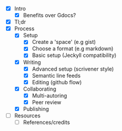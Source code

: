* [x] Intro
  * [x] Benefits over Gdocs?
* [x] Tl;dr
* [x] Process
  * [x] Setup
    * [x] Create a 'space' (e.g gist)
    * [x] Choose a format (e.g markdown)
    * [x] Basic setup (Jeckyll compatibility)
  * [x] Writing
    * [x] Advanced setup (scrivener style)
    * [x] Semantic line feeds
    * [x] Editing (github flow)
  * [x] Collaborating
    * [x] Multi-autoring
    * [x] Peer review
  * [x] Publishing
* [ ] Resources
  * [ ] References/credits